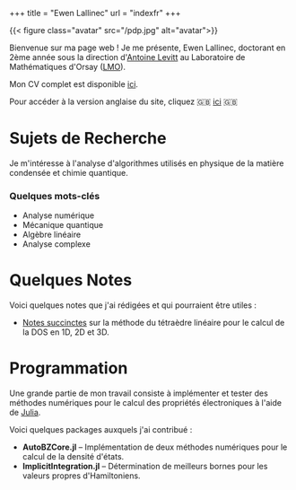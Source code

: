 +++
title = "Ewen Lallinec"
url = "indexfr"
+++


{{< figure class="avatar" src="/pdp.jpg" alt="avatar">}}

Bienvenue sur ma page web ! Je me présente, Ewen Lallinec, doctorant en 2ème année sous la direction d'[Antoine Levitt](https://www.imo.universite-paris-saclay.fr/~antoine.levitt/) au Laboratoire de Mathématiques d'Orsay ([LMO](https://www.imo.universite-paris-saclay.fr/fr/)). 

Mon CV complet est disponible [ici](/fr/cvfr.pdf).

Pour accéder à la version anglaise du site, cliquez 🇬🇧 [ici](/en) 🇬🇧

# Sujets de Recherche
Je m'intéresse à l'analyse d'algorithmes utilisés en physique de la matière condensée et chimie quantique. 

### Quelques mots-clés
* Analyse numérique
* Mécanique quantique
* Algèbre linéaire
* Analyse complexe

# Quelques Notes
Voici quelques notes que j'ai rédigées et qui pourraient être utiles :
* [Notes succinctes](/lt.pdf) sur la méthode du tétraèdre linéaire pour le calcul de la DOS en 1D, 2D et 3D.

# Programmation
Une grande partie de mon travail consiste à implémenter et tester des méthodes numériques pour le calcul des propriétés électroniques à l'aide de [Julia](https://julialang.org/).

Voici quelques packages auxquels j'ai contribué :
* **AutoBZCore.jl** – Implémentation de deux méthodes numériques pour le calcul de la densité d'états.
* **ImplicitIntegration.jl** – Détermination de meilleurs bornes pour les valeurs propres d'Hamiltoniens.
